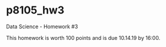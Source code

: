# p8105_hw3
Data Science - Homework #3

This homework is worth 100 points and is due 10.14.19 by 16:00.